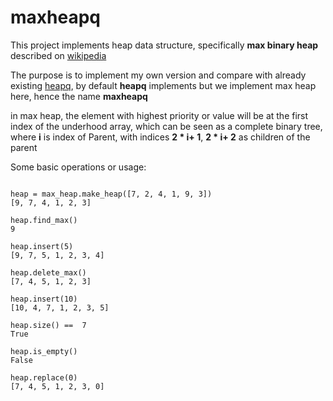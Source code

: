 # maxheapq

This project implements heap data structure, specifically **max binary heap** described on [wikipedia](https://en.wikipedia.org/wiki/Binary_heap#Building_a_heap)

The purpose is to implement my own version and compare with 
already existing [heapq](https://docs.python.org/3/library/heapq.html), by default **heapq** implements but we implement max heap here, hence the name **maxheapq**


in max heap, the element with highest priority or value will be at the first index of the underhood array, which can be seen as a complete binary tree, where **i** is index of Parent, with indices **2 * i+ 1**, **2 * i+ 2** as children of the parent

Some basic operations or usage:
```

heap = max_heap.make_heap([7, 2, 4, 1, 9, 3]) 
[9, 7, 4, 1, 2, 3]

heap.find_max()
9

heap.insert(5)  
[9, 7, 5, 1, 2, 3, 4]

heap.delete_max()
[7, 4, 5, 1, 2, 3]

heap.insert(10)
[10, 4, 7, 1, 2, 3, 5]

heap.size() ==  7
True

heap.is_empty()
False

heap.replace(0)
[7, 4, 5, 1, 2, 3, 0]

```